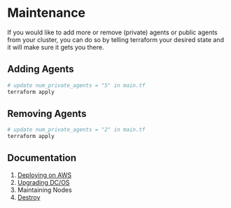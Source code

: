 # Maintenance

If you would like to add more or remove (private) agents or public agents from your cluster, you can do so by telling terraform your desired state and it will make sure it gets you there.

## Adding Agents

```bash
# update num_private_agents = "5" in main.tf
terraform apply
```

## Removing Agents

```bash
# update num_private_agents = "2" in main.tf
terraform apply
```

## Documentation

1. [Deploying on AWS](./INSTALL.md)
2. [Upgrading DC/OS](./UPGRADE.md)
3. Maintaining Nodes
4. [Destroy](./DESTROY.md)

